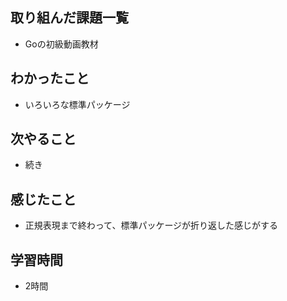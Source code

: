 ## 取り組んだ課題一覧
- Goの初級動画教材

## わかったこと
- いろいろな標準パッケージ            

## 次やること
- 続き

## 感じたこと
- 正規表現まで終わって、標準パッケージが折り返した感じがする

## 学習時間
- 2時間